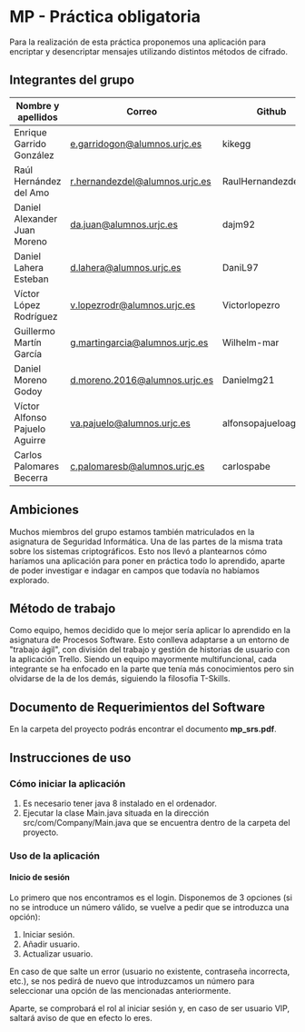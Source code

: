 # MP - Práctica obligatoria
Para la realización de esta práctica proponemos una aplicación para encriptar y desencriptar mensajes utilizando distintos métodos de cifrado.

## Integrantes del grupo
| Nombre y apellidos | Correo | Github |
| ---------- | ---------- | ---------- |
| Enrique Garrido González | e.garridogon@alumnos.urjc.es | kikegg |
| Raúl Hernández del Amo | r.hernandezdel@alumnos.urjc.es | RaulHernandezdelAmo |
| Daniel Alexander Juan Moreno | da.juan@alumnos.urjc.es | dajm92 |
| Daniel Lahera Esteban | d.lahera@alumnos.urjc.es | DaniL97 |
| Víctor López Rodríguez | v.lopezrodr@alumnos.urjc.es | Victorlopezro |
| Guillermo Martín García | g.martingarcia@alumnos.urjc.es | Wilhelm-mar |
| Daniel Moreno Godoy | d.moreno.2016@alumnos.urjc.es | Danielmg21  |
| Víctor Alfonso Pajuelo Aguirre | va.pajuelo@alumnos.urjc.es | alfonsopajueloaguirre |
| Carlos Palomares Becerra | c.palomaresb@alumnos.urjc.es | carlospabe |

## Ambiciones
Muchos miembros del grupo estamos también matriculados en la asignatura de Seguridad Informática. Una de las partes de la misma trata sobre los sistemas criptográficos. Esto nos llevó a plantearnos cómo haríamos una aplicación para poner en práctica todo lo aprendido, aparte de poder investigar e indagar en campos que todavía no habíamos explorado.

## Método de trabajo
Como equipo, hemos decidido que lo mejor sería aplicar lo aprendido en la asignatura de Procesos Software. Esto conlleva adaptarse a un entorno de "trabajo ágil", con división del trabajo y gestión de historias de usuario con la aplicación Trello. Siendo un equipo mayormente multifuncional, cada integrante se ha enfocado en la parte que tenía más conocimientos pero sin olvidarse de la de los demás, siguiendo la filosofía T-Skills.

## Documento de Requerimientos del Software
En la carpeta del proyecto podrás encontrar el documento **mp_srs.pdf**.

## Instrucciones de uso
### Cómo iniciar la aplicación
1.	Es necesario tener java 8 instalado en el ordenador.
2.	Ejecutar la clase Main.java situada en la dirección src/com/Company/Main.java que se encuentra dentro de la carpeta del proyecto.

### Uso de la aplicación
#### Inicio de sesión
Lo primero que nos encontramos es el login. Disponemos de 3 opciones (si no se introduce un número válido, se vuelve a pedir que se introduzca una opción):
  1. Iniciar sesión.
  2. Añadir usuario.
  3. Actualizar usuario.

En caso de que salte un error (usuario no existente, contraseña incorrecta, etc.), se nos pedirá de nuevo que introduzcamos un número para seleccionar una opción de las mencionadas anteriormente.

Aparte, se comprobará el rol al iniciar sesión y, en caso de ser usuario VIP, saltará aviso de que en efecto lo eres.
